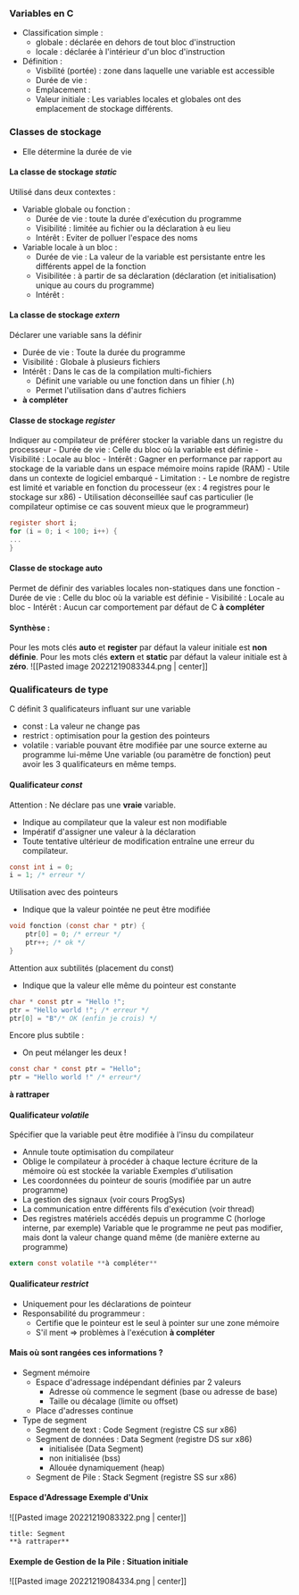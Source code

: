 
### Variables en C
- Classification simple :
	- globale : déclarée en dehors de tout bloc d'instruction
	- locale : déclarée à l'intérieur d'un bloc d'instruction
- Définition :
	- Visbilité (portée) : zone dans laquelle une variable est accessible
	- Durée de vie : 
	- Emplacement :
	- Valeur initiale :
Les variables locales et globales ont des emplacement de stockage différents.

### Classes de stockage
- Elle détermine la durée de vie 


#### La classe de stockage *static*
Utilisé dans deux contextes :
- Variable globale ou fonction :
	- Durée de vie : toute la durée d'exécution du programme
	- Visibilité : limitée au fichier ou la déclaration à eu lieu
	- Intérêt : Eviter de polluer l'espace des noms
- Variable locale à un bloc :
	- Durée de vie : La valeur de la variable est persistante entre les différents appel de la fonction
	- Visibilitée : à partir de sa déclaration (déclaration (et initialisation) unique au cours du programme)
	- Intérêt :

#### La classe de stockage *extern*
Déclarer une variable sans la définir
- Durée de vie : Toute la durée du programme
- Visibilité : Globale à plusieurs fichiers
- Intérêt : Dans le cas de la compilation multi-fichiers
	- Définit une variable ou une fonction dans un fihier (.h)
	- Permet l'utilisation dans d'autres fichiers
- **à compléter**

#### Classe de stockage *register*
Indiquer au compilateur de préférer stocker la variable dans un registre du processeur
	- Durée de vie : Celle du bloc où la variable est définie
	- Visibilité : Locale au bloc
	- Intérêt : Gagner en performance par rapport au stockage de la variable dans un espace mémoire moins rapide (RAM)
		- Utile dans un contexte de logiciel embarqué
	- Limitation :
		- Le nombre de registre est limité et variable en fonction du processeur (ex : 4 registres pour le stockage sur x86)
	- Utilisation déconseillée sauf cas particulier (le compilateur optimise ce cas souvent mieux que le programmeur)
```C
register short i;
for (i = 0; i < 100; i++) {
...
}
```
#### Classe de stockage auto
Permet de définir des variables locales non-statiques dans une fonction
	- Durée de vie : Celle du bloc où la variable est définie
	- Visibilité : Locale au bloc
	- Intérêt : Aucun car comportement par défaut de C
**à compléter**

#### Synthèse :
Pour les mots clés **auto** et **register** par défaut la valeur initiale est **non définie**.
Pour les mots clés **extern** et **static** par défaut la valeur initiale est à **zéro**.
![[Pasted image 20221219083344.png | center]]

### Qualificateurs de type
C définit 3 qualificateurs influant sur une variable
- const : La valeur ne change pas
- restrict : optimisation pour la gestion des pointeurs
- volatile : variable pouvant être modifiée par une source externe au programme lui-même
Une variable (ou paramètre de fonction) peut avoir les 3 qualificateurs en même temps.

#### Qualificateur *const*
Attention : Ne déclare pas une **vraie** variable.
- Indique au compilateur que la valeur est non modifiable
- Impératif d'assigner une valeur à la déclaration
- Toute tentative ultérieur de modification entraîne une erreur du compilateur.
```C
const int i = 0;
i = 1; /* erreur */
```
Utilisation avec des pointeurs 
- Indique que la valeur pointée ne peut être modifiée
```C
void fonction (const char * ptr) {
	ptr[0] = 0; /* erreur */
	ptr++; /* ok */
}
```
Attention aux subtilités (placement du const)
- Indique que la valeur elle même du pointeur est constante
```C
char * const ptr = "Hello !";
ptr = "Hello world !"; /* erreur */
ptr[0] = "B"/* OK (enfin je crois) */
```
Encore plus subtile :
- On peut mélanger les deux !
```C
const char * const ptr = "Hello";
ptr = "Hello world !" /* erreur*/
```
**à rattraper**

#### Qualificateur *volatile*
Spécifier que la variable peut être modifiée à l'insu du compilateur
- Annule toute optimisation du compilateur
- Oblige le compilateur à procéder à chaque lecture écriture de la mémoire où est stockée la variable
Exemples d'utilisation
- Les coordonnées du pointeur de souris (modifiée par un autre programme)
- La gestion des signaux (voir cours ProgSys)
- La communication entre différents fils d'exécution (voir thread)
- Des registres matériels accédés depuis un programme C (horloge interne, par exemple)
Variable que le programme ne peut pas modifier, mais dont la valeur change quand même (de manière externe au programme)
```C
extern const volatile **à compléter**
```

#### Qualificateur *restrict*
- Uniquement pour les déclarations de pointeur
- Responsabilité du programmeur :
	- Certifie que le pointeur est le seul à pointer sur une zone mémoire
	- S'il ment => problèmes à l'exécution
**à compléter**

#### Mais où sont rangées ces informations ?
- Segment mémoire 
	- Espace d'adressage indépendant définies par 2 valeurs
		- Adresse où commence le segment (base ou adresse de base)
		- Taille ou décalage (limite ou offset)
	- Place d'adresses continue
- Type de segment 
	- Segment de text : Code Segment (registre CS sur x86)
	- Segment de données : Data Segment (registre DS sur x86)
		- initialisée (Data Segment)
		- non initialisée (bss)
		- Allouée dynamiquement (heap)
	- Segment de Pile : Stack Segment (registre SS sur x86)

#### Espace d'Adressage Exemple d'Unix
![[Pasted image 20221219083322.png | center]]

```ad-info
title: Segment
**à rattraper**
```

#### Exemple de Gestion de la Pile : Situation initiale
![[Pasted image 20221219084334.png | center]]
